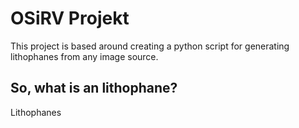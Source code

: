 # OSiRV Projekt

This project is based around creating a python script for generating lithophanes from any image source.

## So, what is an lithophane?

Lithophanes 